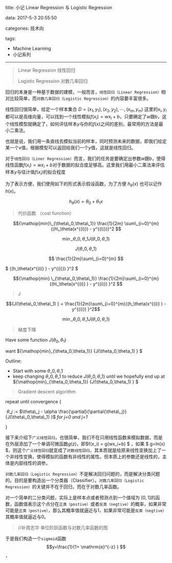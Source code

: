 title: 小记 Linear Regression 与 Logistic Regression

data: 2017-5-3 20:55:50

categories: 技术向

tags:  

- Machine Learning
- 小记系列

---

> Linear Regression 线性回归
>
> Logistic Regression 对数几率回归

回归的本身是一种基于数据的建模，一般而言，`线性回归（Linear Regression）`相对比较简单，而`对数几率回归（Logistic Regression）`的内容要丰富很多。

线性回归很简单，给定一个样本集合  $D=(x_1,y_1),(x_2,y_2),\cdots,(x_m,y_m)$  这里的$x_i,y_i$都可以是高维向量，可以找到一个线性模拟$f(x_i)=wx_i+b$，只要确定了$w$跟$b$，这个线性模型就确定了，如何评估样本$y$与你的$f(x)$之间的差别，最常用的方法是最小二乘法。

也就是说，我们用一条直线去模拟当前的样本，同时预测未来的数据，即我们给定某一个$x$值，根据模型可以返回给我们一个$y$值，这就是线性回归。

对于`线性回归（Liner Regression）`而言，我们的任务是要确定出参数$w$跟$b$，使得线性函数$f(x_i)=wx_i+b$对于数据的拟合度足够高。这里我们用最小二乘法来评估样本$y$与估计值$f(x_i)$的拟合程度

为了表示方便，我们使用如下的形式表示假设函数，为了方便  ${h_{\theta}(x)}$   也可以记作  $h(x)$。

$$h_\theta(x) = \theta_0 + \theta_1x$$



> 代价函数 （cost function）



$${\mathop{min}\_{\theta\_0,\theta\_1}}   \frac{1}{2m}  \sum\_{i=0}^{m} {(h\_\theta(x^{(i)}) - y^{(i)})}^2 $$

$${\mathop{min}\_{\theta\_0,\theta\_1}}  {J(\theta\_0,\theta\_1) } $$

$$ {J(\theta\_0,\theta\_1) } $$

$$ \frac{1}{2m}\sum\_{i=0}^{m} $$

$ {(h\_\theta(x^{(i)} )  - y^{(i)}) }^2 $



$${\mathop{min} \_{\theta\_0,\theta\_1}}  \frac{1}{2m}\sum\_{i=0}^{m}  {(h\_\theta(x^{(i)} )  - y^{(i)}) }^2 $$



> J

$${J(\theta\_0,\theta\_1) } = \frac{1}{2m}\sum\_{i=0}^{m}{(h_\theta(x^{(i)} )  - y^{(i)}) }^2$$



$${\mathop{min}\_{\theta\_0,\theta\_1}} {J(\theta\_0,\theta\_1) } $$



> 梯度下降



Have some function  ${J(\theta_0,\theta_1) }$

want  ${\mathop{min}\_{\theta\_0,\theta\_1}} {J(\theta\_0,\theta\_1) } $

Outline:

* Start with some $\theta\_0,\theta\_1$
* keep changing  $\theta\_0,\theta\_1$ to reduce  ${J(\theta\_0,\theta\_1) }$ until we hopefully end up at ${\mathop{min}\_{\theta\_0,\theta\_1}} {J(\theta\_0,\theta\_1) } $

> Gradient descent algorithm

repeat until  convergence {

​	$\theta\_j$ := $\theta\_j - \alpha \frac{\partial}{\partial{\theta\_j}} {J(\theta\_0,\theta\_1) }$  *for j=0  and  j=1*

}



接下来介绍下`广义线性回归`，也很简单，我们不在只用线性函数来模拟数据，而是在外层添加了一个单调可微函数$g(z)$，即$f(x_i) = g(wx_i+b) $ ，如果 $ g=ln(x) $，则这个`广义线性回归`就变成了`对数线性回归`，其本质就是给原来线性变换加上了一个非线性变换，使得模拟的函数有非线性的属性。但本质上的参数还是线性的，主体是内部线性的调参。

`对数几率回归（Logistic Regression）`不是解决回归问题的，而是解决分类问题的。目的是要构造出一个分类器（Classifier）。`对数几率回归（Logistic Regression）`的关键并不在于回归，而在于对数几率函数。

对一个简单的二分类问题，实际上是样本点或者预测点到一个值域为 $[0,1]$的函数，函数值表示这个点分在`正类（postive）`或者`反类（negtive）`的概率，如果非常可能是`正类（postive）`，那么其概率值就逼近与1，如果非常可能是`反类（negtive）`其概率值就逼近与0。

> //补周志华 单位阶跃函数与对数几率函数的图

于是我们构造一个`sigmoid`函数 $$y=\frac{1}{1+ \mathrm{e}^{-z} } $$，



